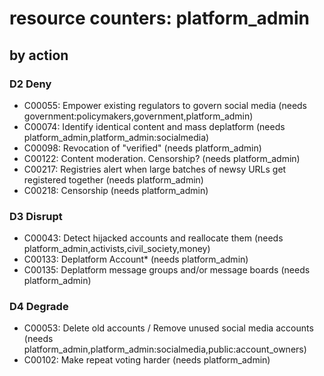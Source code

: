 # resource counters: platform_admin

## by action


### D2 Deny
* C00055: Empower existing regulators to govern social media (needs government:policymakers,government,platform_admin)
* C00074: Identify identical content and mass deplatform (needs platform_admin,platform_admin:socialmedia)
* C00098: Revocation of "verified" (needs platform_admin)
* C00122: Content moderation. Censorship? (needs platform_admin)
* C00217: Registries alert when large batches of newsy URLs get registered together (needs platform_admin)
* C00218: Censorship (needs platform_admin)

### D3 Disrupt
* C00043: Detect hijacked accounts and reallocate them  (needs platform_admin,activists,civil_society,money)
* C00133: Deplatform Account* (needs platform_admin)
* C00135: Deplatform message groups and/or message boards (needs platform_admin)

### D4 Degrade
* C00053: Delete old accounts / Remove unused social media accounts (needs platform_admin,platform_admin:socialmedia,public:account_owners)
* C00102: Make repeat voting harder (needs platform_admin)
